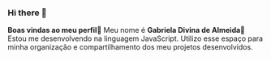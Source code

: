 ### Hi there 👋
**Boas vindas ao meu perfil**🌺
Meu nome é **Gabriela Divina de Almeida**💟
Estou me desenvolvendo na linguagem JavaScript.
Utilizo esse espaço para minha organização e compartilhamento dos meu projetos desenvolvidos.
